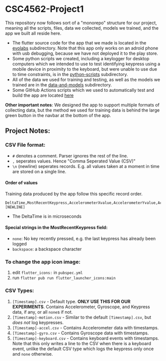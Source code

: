# CSC4562-Project1

This repository now follows sort of a "monorepo" structure for our project, meaning all the scripts, files, data we collected, models we trained, and the app we built all reside here.

- The flutter source code for the app that we made is located in the [evolabs](https://github.com/CSC4562-Evolabs/CSC4562-Project1/tree/main/evolabs) subdirectory. Note that this app only works on an adroid phone with usb debugging, because we have not deployed it to the play store.
- Some python scripts we created, including a keylogger for desktop computers which we intended to use to test identifying keypress using a mobile device in proximity to the keyboard, but were unable to use due to time constraints, is in the [python-scripts](https://github.com/CSC4562-Evolabs/CSC4562-Project1/tree/main/python-scripts) subdirectory.
- All of the data we used for training and testing, as well as the models we trained are in the [data-and-models](https://github.com/CSC4562-Evolabs/CSC4562-Project1/tree/main/data-and-models) subdirectory.
- Some GitHub Actions scripts which we used to automatically test and build the app are located [here](https://github.com/CSC4562-Evolabs/CSC4562-Project1/tree/main/.github/workflows)

**Other important notes**: We designed the app to support multiple formats of collecting data, but the method we used for training data is behind the large green button in the navbar at the bottom of the app.

## Project Notes:

### CSV File format:
- `#` denotes a comment. Parser ignores the rest of the line.
- `,` seperates values. Hence "Comma Seperated Value (CSV)"
- `\n` (newline) seperates records. E.g. all values taken at a moment in time are stored on a single line.

#### Order of values
Training data produced by the app follow this specific record order.
```
DeltaTime,MostRecentKeypress,AccelerometerXvalue,AccelerometerYvalue,AccelerometerZvalue,GyroscopeXvalue,GyroscopeYvalue,GyroscopeZvalue [NEWLINE]
```
- The DeltaTime is in microseconds

#### Special strings in the MostRecentKeypress field:
- `none`: No key recently pressed, e.g. the last keypress has already been logged
- `backspace`: a backspace character

### To change the app icon image:
1. edit `flutter_icons:` in `pubspec.yml`
2. run `flutter pub run flutter_launcher_icons:main`

### CSV Types:
1. `[Timestamp].csv` - Default type. **ONLY USE THIS FOR OUR EXPERIMENTS**. Contains Accelerometer, Gyroscope, and Keypress data, if any, or all `none`s if not.
2. `[Timestamp]-motion.csv` - Similar to the default `[Timestamp].csv`, but *does not* log keypresses.
3. `[Timestamp]-accel.csv` - Contains Accelerometer data with timestamps.
4. `[Timestamp]-gyro.csv` - Contains Gyroscope data with timestamps.
5. `[Timestamp]-keyboard.csv` - Contains keyboard events with timestamps. Note that this only writes a line to the CSV when there is a keyboard event, unlike the default CSV type which logs the keypress only once and `none` otherwise.